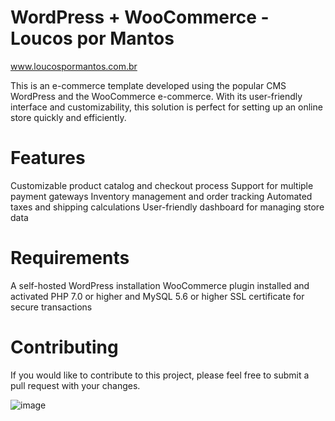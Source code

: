 # WordPress + WooCommerce - Loucos por Mantos
www.loucospormantos.com.br

This is an e-commerce template developed using the popular CMS WordPress and the WooCommerce e-commerce. With its user-friendly interface and customizability, this solution is perfect for setting up an online store quickly and efficiently.

# Features
Customizable product catalog and checkout process
Support for multiple payment gateways
Inventory management and order tracking
Automated taxes and shipping calculations
User-friendly dashboard for managing store data
# Requirements
A self-hosted WordPress installation
WooCommerce plugin installed and activated
PHP 7.0 or higher and MySQL 5.6 or higher
SSL certificate for secure transactions
# Contributing
If you would like to contribute to this project, please feel free to submit a pull request with your changes.





![image](https://user-images.githubusercontent.com/79058104/216165300-947d2174-acdf-44a4-9076-0bf7b87b3263.png)


